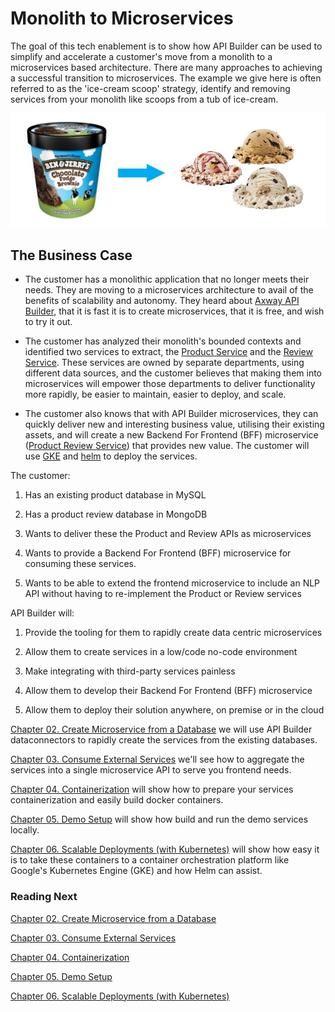 # Monolith to Microservices

The goal of this tech enablement is to show how API Builder can be used to simplify and accelerate a customer's move from a monolith to a microservices based architecture. There are many approaches to achieving a successful transition to microservices. The example we give here is often referred to as the 'ice-cream scoop' strategy, identify and removing services from your monolith like scoops from a tub of ice-cream.

![icrecream scoop strategy](./images/icecream.png)


## The Business Case

* The customer has a monolithic application that no longer meets their needs. They are moving to a microservices architecture to avail of the benefits of scalability and autonomy.  They heard about [Axway API Builder](https://developer.axway.com/), that it is fast it is to create microservices, that it is free, and wish to try it out.

* The customer has analyzed their monolith's bounded contexts and identified two services to extract, the [Product Service](../project/product-service) and the [Review Service](../project/review-service).  These services are owned by separate departments, using different data sources, and the customer believes that making them into microservices will empower those departments to deliver functionality more rapidly, be easier to maintain, easier to deploy, and scale.

* The customer also knows that with API Builder microservices, they can quickly deliver new and interesting business value, utilising their existing assets, and will create a new Backend For Frontend (BFF) microservice ([Product Review Service](../project/product-review-service)) that provides new value.  The customer will use [GKE](https://cloud.google.com/kubernetes-engine/) and [helm](https://helm.sh/) to deploy the services.

The customer:

1. Has an existing product database in MySQL

1. Has a product review database in MongoDB

1. Wants to deliver these the Product and Review APIs as microservices

1. Wants to provide a Backend For Frontend (BFF) microservice for consuming these services. 

1. Wants to be able to extend the frontend microservice to include an NLP API without having to re-implement the Product or Review services



API Builder will:

1. Provide the tooling for them to rapidly create data centric microservices

1. Allow them to create services in a low/code no-code environment

1. Make integrating with third-party services painless

1. Allow them to develop their Backend For Frontend (BFF) microservice

1. Allow them to deploy their solution anywhere, on premise or in the cloud

[Chapter 02. Create Microservice from a Database](../02_microservice_from_db) we will use API Builder dataconnectors to rapidly create the services from the existing databases. 

[Chapter 03. Consume External Services](../03_external_services) we'll see how to aggregate the services into a single microservice API to serve you frontend needs.

[Chapter 04. Containerization](../04_containerization) will show how to prepare your services containerization and easily build docker containers.

[Chapter 05. Demo Setup](../05_demo_setup) will show how build and run the demo services locally.

[Chapter 06. Scalable Deployments (with Kubernetes)](./06_kubernetes) will show how easy it is to take these containers to a container orchestration platform like Google's Kubernetes Engine (GKE) and how Helm can assist.

### Reading Next

[Chapter 02. Create Microservice from a Database](../02_microservice_from_db)

[Chapter 03. Consume External Services](../03_external_services)

[Chapter 04. Containerization](../04_containerization)

[Chapter 05. Demo Setup](../05_demo_setup)

[Chapter 06. Scalable Deployments (with Kubernetes)](../06_kubernetes)